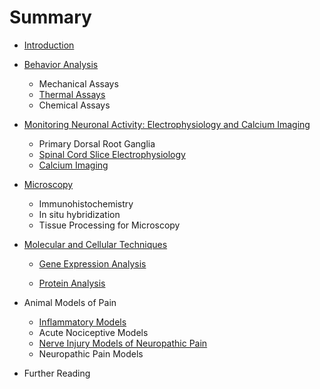 # Summary

* [Introduction](README.md)
* [Behavior Analysis](behavior.md)
  * Mechanical Assays
  * [Thermal Assays](thermal-assays.md)
  * Chemical Assays
* [Monitoring Neuronal Activity: Electrophysiology and Calcium Imaging](electrophysiology.md)
  * Primary Dorsal Root Ganglia
  * [Spinal Cord Slice Electrophysiology](spinal-cord-slice-electrophysiology.md)
  * [Calcium Imaging](calcium-imaging.md)
* [Microscopy](microscopy.md)

  * Immunohistochemistry
  * In situ hybridization
  * Tissue Processing for Microscopy

* [Molecular and Cellular Techniques](molecularcellular-techniques.md)

  * [Gene Expression Analysis](gene-expression-analysis.md)

  * [Protein Analysis](protein-methods.md)

* Animal Models of Pain
  * [Inflammatory Models](inflammatory-models.md)
  * Acute Nociceptive Models
  * [Nerve Injury Models of Neuropathic Pain](nerve-injury-models-of-neuropathic-pain.md)
  * Neuropathic Pain Models
* Further Reading



